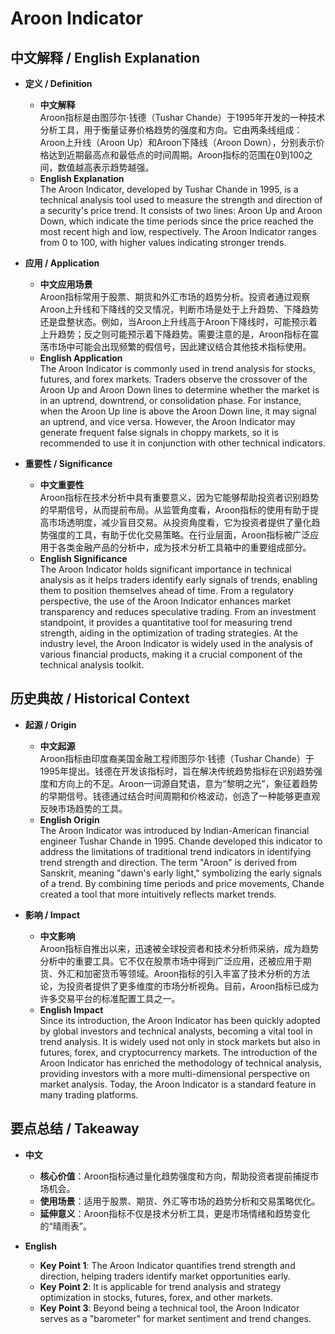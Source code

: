 # Aroon Indicator

## 中文解释 / English Explanation

* **定义 / Definition**  
  - **中文解释**  
    Aroon指标是由图莎尔·钱德（Tushar Chande）于1995年开发的一种技术分析工具，用于衡量证券价格趋势的强度和方向。它由两条线组成：Aroon上升线（Aroon Up）和Aroon下降线（Aroon Down），分别表示价格达到近期最高点和最低点的时间周期。Aroon指标的范围在0到100之间，数值越高表示趋势越强。  
  - **English Explanation**  
    The Aroon Indicator, developed by Tushar Chande in 1995, is a technical analysis tool used to measure the strength and direction of a security's price trend. It consists of two lines: Aroon Up and Aroon Down, which indicate the time periods since the price reached the most recent high and low, respectively. The Aroon Indicator ranges from 0 to 100, with higher values indicating stronger trends.

* **应用 / Application**  
  - **中文应用场景**  
    Aroon指标常用于股票、期货和外汇市场的趋势分析。投资者通过观察Aroon上升线和下降线的交叉情况，判断市场是处于上升趋势、下降趋势还是盘整状态。例如，当Aroon上升线高于Aroon下降线时，可能预示着上升趋势；反之则可能预示着下降趋势。需要注意的是，Aroon指标在震荡市场中可能会出现频繁的假信号，因此建议结合其他技术指标使用。  
  - **English Application**  
    The Aroon Indicator is commonly used in trend analysis for stocks, futures, and forex markets. Traders observe the crossover of the Aroon Up and Aroon Down lines to determine whether the market is in an uptrend, downtrend, or consolidation phase. For instance, when the Aroon Up line is above the Aroon Down line, it may signal an uptrend, and vice versa. However, the Aroon Indicator may generate frequent false signals in choppy markets, so it is recommended to use it in conjunction with other technical indicators.

* **重要性 / Significance**  
  - **中文重要性**  
    Aroon指标在技术分析中具有重要意义，因为它能够帮助投资者识别趋势的早期信号，从而提前布局。从监管角度看，Aroon指标的使用有助于提高市场透明度，减少盲目交易。从投资角度看，它为投资者提供了量化趋势强度的工具，有助于优化交易策略。在行业层面，Aroon指标被广泛应用于各类金融产品的分析中，成为技术分析工具箱中的重要组成部分。  
  - **English Significance**  
    The Aroon Indicator holds significant importance in technical analysis as it helps traders identify early signals of trends, enabling them to position themselves ahead of time. From a regulatory perspective, the use of the Aroon Indicator enhances market transparency and reduces speculative trading. From an investment standpoint, it provides a quantitative tool for measuring trend strength, aiding in the optimization of trading strategies. At the industry level, the Aroon Indicator is widely used in the analysis of various financial products, making it a crucial component of the technical analysis toolkit.

## 历史典故 / Historical Context

* **起源 / Origin**  
  - **中文起源**  
    Aroon指标由印度裔美国金融工程师图莎尔·钱德（Tushar Chande）于1995年提出。钱德在开发该指标时，旨在解决传统趋势指标在识别趋势强度和方向上的不足。Aroon一词源自梵语，意为“黎明之光”，象征着趋势的早期信号。钱德通过结合时间周期和价格波动，创造了一种能够更直观反映市场趋势的工具。  
  - **English Origin**  
    The Aroon Indicator was introduced by Indian-American financial engineer Tushar Chande in 1995. Chande developed this indicator to address the limitations of traditional trend indicators in identifying trend strength and direction. The term "Aroon" is derived from Sanskrit, meaning "dawn's early light," symbolizing the early signals of a trend. By combining time periods and price movements, Chande created a tool that more intuitively reflects market trends.

* **影响 / Impact**  
  - **中文影响**  
    Aroon指标自推出以来，迅速被全球投资者和技术分析师采纳，成为趋势分析中的重要工具。它不仅在股票市场中得到广泛应用，还被应用于期货、外汇和加密货币等领域。Aroon指标的引入丰富了技术分析的方法论，为投资者提供了更多维度的市场分析视角。目前，Aroon指标已成为许多交易平台的标准配置工具之一。  
  - **English Impact**  
    Since its introduction, the Aroon Indicator has been quickly adopted by global investors and technical analysts, becoming a vital tool in trend analysis. It is widely used not only in stock markets but also in futures, forex, and cryptocurrency markets. The introduction of the Aroon Indicator has enriched the methodology of technical analysis, providing investors with a more multi-dimensional perspective on market analysis. Today, the Aroon Indicator is a standard feature in many trading platforms.

## 要点总结 / Takeaway

* **中文**  
  - **核心价值**：Aroon指标通过量化趋势强度和方向，帮助投资者提前捕捉市场机会。  
  - **使用场景**：适用于股票、期货、外汇等市场的趋势分析和交易策略优化。  
  - **延伸意义**：Aroon指标不仅是技术分析工具，更是市场情绪和趋势变化的“晴雨表”。  

* **English**  
  - **Key Point 1**: The Aroon Indicator quantifies trend strength and direction, helping traders identify market opportunities early.  
  - **Key Point 2**: It is applicable for trend analysis and strategy optimization in stocks, futures, forex, and other markets.  
  - **Key Point 3**: Beyond being a technical tool, the Aroon Indicator serves as a "barometer" for market sentiment and trend changes.
